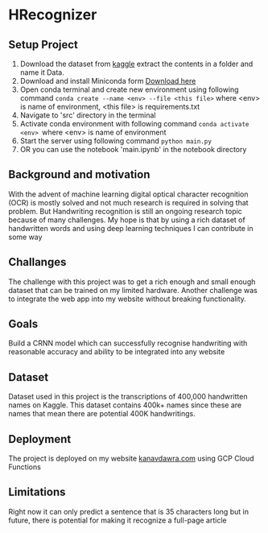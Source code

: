 
# HRecognizer

## Setup Project

1. Download the dataset from [kaggle](https://www.kaggle.com/landlord/handwriting-recognition) extract the contents in a folder and name it Data.
2. Download and install Miniconda form [Download here](https://docs.conda.io/en/latest/miniconda.html)
3. Open conda terminal and create new environment using following command
   ```conda create --name <env> --file <this file>``` where &lt;env&gt; is name of environment, &lt;this file&gt; is requirements.txt
4. Navigate to 'src' directory in the terminal
5. Activate conda environment with following command ```conda activate <env> ```where &lt;env&gt; is name of environment
6. Start the server using following command ```python main.py```
7. OR you can use the notebook 'main.ipynb' in the notebook directory

## Background and motivation

With the advent of machine learning digital optical character recognition (OCR) is mostly solved and not much research is required in solving that problem. But Handwriting recognition is still an ongoing research topic because of many challenges. My hope is that by using a rich dataset of handwritten words and using deep learning techniques I can contribute in some way

## Challanges

The challenge with this project was to get a rich enough and small enough dataset that can be trained on my limited hardware. Another challenge was to integrate the web app into my website without breaking functionality.

## Goals

Build a CRNN model which can successfully recognise handwriting with reasonable accuracy and ability to be integrated into any website

## Dataset

Dataset used in this project is the transcriptions of 400,000 handwritten names on Kaggle. This dataset contains 400k+ names since these are names that mean there are potential 400K handwritings.

## Deployment 

The project is deployed on my website [kanavdawra.com](https://kanavdawra.com/portfolio/hrecognizer/) using GCP Cloud Functions

## Limitations

Right now it can only predict a sentence that is 35 characters long but in future, there is potential for making it recognize a full-page article

